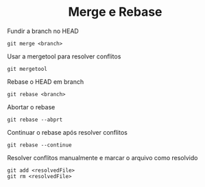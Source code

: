 <h1 align="center">Merge e Rebase</h1>

Fundir a branch no HEAD

```
git merge <branch>
```
Usar a mergetool para resolver conflitos

```
git mergetool
```
Rebase o HEAD em branch

```
git rebase <branch>
```
Abortar o rebase

```
git rebase --abprt
```
Continuar o rebase após resolver conflitos

```
git rebase --continue
```
Resolver conflitos manualmente e marcar o arquivo como resolvido

```
git add <resolvedFile>
git rm <resolvedFile>
```
